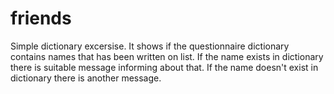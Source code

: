 # friends
Simple dictionary excersise. It shows if the questionnaire dictionary contains names that has been written on list. If the name exists in dictionary there is suitable message informing about that. If the name doesn't exist in dictionary there is another message.
